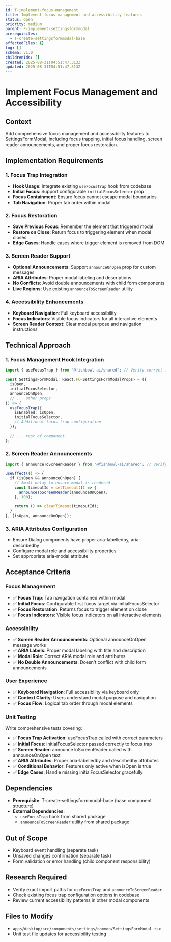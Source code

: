 ```yaml
---
id: T-implement-focus-management
title: Implement focus management and accessibility features
status: open
priority: medium
parent: F-implement-settingsformmodal
prerequisites:
  - T-create-settingsformmodal-base
affectedFiles: {}
log: []
schema: v1.0
childrenIds: []
created: 2025-08-31T04:51:47.313Z
updated: 2025-08-31T04:51:47.313Z
---
```


# Implement Focus Management and Accessibility

## Context

Add comprehensive focus management and accessibility features to SettingsFormModal, including focus trapping, initial focus handling, screen reader announcements, and proper focus restoration.

## Implementation Requirements

### 1. Focus Trap Integration

- **Hook Usage**: Integrate existing `useFocusTrap` hook from codebase
- **Initial Focus**: Support configurable `initialFocusSelector` prop
- **Focus Containment**: Ensure focus cannot escape modal boundaries
- **Tab Navigation**: Proper tab order within modal

### 2. Focus Restoration

- **Save Previous Focus**: Remember the element that triggered modal
- **Restore on Close**: Return focus to triggering element when modal closes
- **Edge Cases**: Handle cases where trigger element is removed from DOM

### 3. Screen Reader Support

- **Optional Announcements**: Support `announceOnOpen` prop for custom messages
- **ARIA Attributes**: Proper modal labeling and descriptions
- **No Conflicts**: Avoid double announcements with child form components
- **Live Regions**: Use existing `announceToScreenReader` utility

### 4. Accessibility Enhancements

- **Keyboard Navigation**: Full keyboard accessibility
- **Focus Indicators**: Visible focus indicators for all interactive elements
- **Screen Reader Context**: Clear modal purpose and navigation instructions

## Technical Approach

### 1. Focus Management Hook Integration

```typescript
import { useFocusTrap } from "@fishbowl-ai/shared"; // Verify correct import path

const SettingsFormModal: React.FC<SettingsFormModalProps> = ({
  isOpen,
  initialFocusSelector,
  announceOnOpen,
  // ... other props
}) => {
  useFocusTrap({
    isEnabled: isOpen,
    initialFocusSelector,
    // Additional focus trap configuration
  });

  // ... rest of component
};
```

### 2. Screen Reader Announcements

```typescript
import { announceToScreenReader } from "@fishbowl-ai/shared"; // Verify path

useEffect(() => {
  if (isOpen && announceOnOpen) {
    // Small delay to ensure modal is rendered
    const timeoutId = setTimeout(() => {
      announceToScreenReader(announceOnOpen);
    }, 100);

    return () => clearTimeout(timeoutId);
  }
}, [isOpen, announceOnOpen]);
```

### 3. ARIA Attributes Configuration

- Ensure Dialog components have proper aria-labelledby, aria-describedby
- Configure modal role and accessibility properties
- Set appropriate aria-modal attribute

## Acceptance Criteria

### Focus Management

- ✅ **Focus Trap**: Tab navigation contained within modal
- ✅ **Initial Focus**: Configurable first focus target via initialFocusSelector
- ✅ **Focus Restoration**: Returns focus to trigger element on close
- ✅ **Focus Indicators**: Visible focus indicators on all interactive elements

### Accessibility

- ✅ **Screen Reader Announcements**: Optional announceOnOpen message works
- ✅ **ARIA Labels**: Proper modal labeling with title and description
- ✅ **Modal Role**: Correct ARIA modal role and attributes
- ✅ **No Double Announcements**: Doesn't conflict with child form announcements

### User Experience

- ✅ **Keyboard Navigation**: Full accessibility via keyboard only
- ✅ **Context Clarity**: Users understand modal purpose and navigation
- ✅ **Focus Flow**: Logical tab order through modal elements

### Unit Testing

Write comprehensive tests covering:

- ✅ **Focus Trap Activation**: useFocusTrap called with correct parameters
- ✅ **Initial Focus**: initialFocusSelector passed correctly to focus trap
- ✅ **Screen Reader**: announceToScreenReader called with announceOnOpen text
- ✅ **ARIA Attributes**: Proper aria-labelledby and describedby attributes
- ✅ **Conditional Behavior**: Features only active when isOpen is true
- ✅ **Edge Cases**: Handle missing initialFocusSelector gracefully

## Dependencies

- **Prerequisite**: T-create-settingsformmodal-base (base component structure)
- **External Dependencies**:
  - `useFocusTrap` hook from shared package
  - `announceToScreenReader` utility from shared package

## Out of Scope

- Keyboard event handling (separate task)
- Unsaved changes confirmation (separate task)
- Form validation or error handling (child component responsibility)

## Research Required

- Verify exact import paths for `useFocusTrap` and `announceToScreenReader`
- Check existing focus trap configuration options in codebase
- Review current accessibility patterns in other modal components

## Files to Modify

- `apps/desktop/src/components/settings/common/SettingsFormModal.tsx`
- Unit test file updates for accessibility testing
